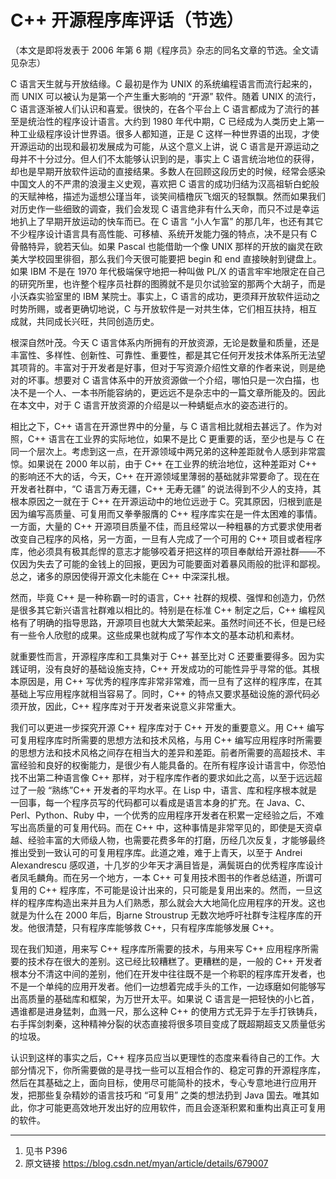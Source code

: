 # C++ 开源程序库评话（节选）

（本文是即将发表于 2006 年第 6 期《程序员》杂志的同名文章的节选。全文请见杂志）

C 语言天生就与开放结缘。C 最初是作为 UNIX 的系统编程语言而流行起来的，而 UNIX 可以被认为是第一个产生重大影响的 “开源” 软件。随着 UNIX 的流行，C 语言逐渐被人们认识和喜爱。很快的，在各个平台上 C 语言都成为了流行的甚至是统治性的程序设计语言。大约到 1980 年代中期，C 已经成为人类历史上第一种工业级程序设计世界语。很多人都知道，正是 C 这样一种世界语的出现，才使开源运动的出现和最初发展成为可能，从这个意义上讲，说 C 语言是开源运动之母并不十分过分。但人们不太能够认识到的是，事实上 C 语言统治地位的获得，却也是早期开放软件运动的直接结果。多数人在回顾这段历史的时候，经常会感染中国文人的不严肃的浪漫主义史观，喜欢把 C 语言的成功归结为汉高祖斩白蛇般的天赋神格，描述为遥想公瑾当年，谈笑间樯橹灰飞烟灭的轻飘飘。然而如果我们对历史作一些细致的调查，我们会发现 C 语言绝非有什么天命，而只不过是幸运地扒上了早期开放运动的快车而已。在 C 语言 “小人乍富” 的那几年，也还有其它不少程序设计语言具有高性能、可移植、系统开发能力强的特点，决不是只有 C 骨骼特异，貌若天仙。如果 Pascal 也能借助一个像 UNIX 那样的开放的幽灵在欧美大学校园里徘徊，那么我们今天很可能要把 begin 和 end 直接映射到键盘上。如果 IBM 不是在 1970 年代极端保守地把一种叫做 PL/X 的语言牢牢地限定在自己的研究所里，也许整个程序员社群的图腾就不是贝尔试验室的那两个大胡子，而是小沃森实验室里的 IBM 某院士。事实上，C 语言的成功，更须拜开放软件运动之时势所赐，或者更确切地说，C 与开放软件是一对共生体，它们相互扶持，相互成就，共同成长兴旺，共同创造历史。

根深自然叶茂。今天 C 语言体系内所拥有的开放资源，无论是数量和质量，还是丰富性、多样性、创新性、可靠性、重要性，都是其它任何开发技术体系所无法望其项背的。丰富对于开发者是好事，但对于写资源介绍性文章的作者来说，则是绝对的坏事。想要对 C 语言体系中的开放资源做一个介绍，哪怕只是一次白描，也决不是一个人、一本书所能容纳的，更远远不是杂志中的一篇文章所能及的。因此在本文中，对于 C 语言开放资源的介绍是以一种蜻蜓点水的姿态进行的。

相比之下，C++ 语言在开源世界中的分量，与 C 语言相比就相去甚远了。作为对照，C++ 语言在工业界的实际地位，如果不是比 C 更重要的话，至少也是与 C 在同一个层次上。考虑到这一点，在开源领域中两兄弟的这种差距就令人感到非常震惊。如果说在 2000 年以前，由于 C++ 在工业界的统治地位，这种差距对 C++ 的影响还不大的话，今天，C++ 在开源领域里薄弱的基础就非常要命了。现在在开发者社群中，“C 语言万寿无疆，C++ 无寿无疆” 的说法得到不少人的支持，其根本原因之一就在于 C++ 在开源运动中的地位远逊于 C。究其原因，归根到底是因为编写高质量、可复用而又拳拳服膺的 C++ 程序库实在是一件太困难的事情。一方面，大量的 C++ 开源项目质量不佳，而且经常以一种粗暴的方式要求使用者改变自己程序的风格，另一方面，一旦有人完成了一个可用的 C++ 项目或者程序库，他必须具有极其彪悍的意志才能够咬着牙把这样的项目奉献给开源社群——不仅因为失去了可能的金钱上的回报，更因为可能要面对着暴风雨般的批评和鄙视。总之，诸多的原因使得开源文化未能在 C++ 中深深扎根。

然而，毕竟 C++ 是一种称霸一时的语言，C++ 社群的规模、强悍和创造力，仍然是很多其它新兴语言社群难以相比的。特别是在标准 C++ 制定之后，C++ 编程风格有了明确的指导思路，开源项目也就大大繁荣起来。虽然时间还不长，但是已经有一些令人欣慰的成果。这些成果也就构成了写作本文的基本动机和素材。

就重要性而言，开源程序库和工具集对于 C++ 甚至比对 C 还要重要得多。因为实践证明，没有良好的基础设施支持，C++ 开发成功的可能性异乎寻常的低。其根本原因是，用 C++ 写优秀的程序库非常非常难，而一旦有了这样的程序库，在其基础上写应用程序就相当容易了。同时，C++ 的特点又要求基础设施的源代码必须开放，因此，C++ 程序库对于开发者来说意义非常重大。

我们可以更进一步探究开源 C++ 程序库对于 C++ 开发的重要意义。用 C++ 编写可复用程序库时所需要的思想方法和技术风格，与用 C++ 编写应用程序时所需要的思想方法和技术风格之间存在相当大的差异和差距。前者所需要的高超技术、丰富经验和良好的权衡能力，是很少有人能具备的。在所有程序设计语言中，你恐怕找不出第二种语言像 C++ 那样，对于程序库作者的要求如此之高，以至于远远超过了一般 “熟练”C++ 开发者的平均水平。在 Lisp 中，语言、库和程序根本就是一回事，每一个程序员写的代码都可以看成是语言本身的扩充。在 Java、C、Perl、Python、Ruby 中，一个优秀的应用程序开发者在积累一定经验之后，不难写出高质量的可复用代码。而在 C++ 中，这种事情是非常罕见的，即使是天资卓越、经验丰富的大师级人物，也需要花费多年的打磨，历经几次反复，才能够最终推出受到一致认可的可复用程序库。此道之难，难于上青天，以至于 Andrei Alexandrescu 感叹道，十几岁的少年天才满目皆是，满鬓斑白的优秀程序库设计者凤毛麟角。而在另一个地方，一本 C++ 可复用技术图书的作者总结道，所谓可复用的 C++ 程序库，不可能是设计出来的，只可能是复用出来的。然而，一旦这样的程序库构造出来并且为人们熟悉，那么就会大大地简化应用程序的开发。这也就是为什么在 2000 年后，Bjarne Stroustrup 无数次地呼吁社群专注程序库的开发。他很清楚，只有程序库能够救 C++，只有程序库能够发展 C++。

现在我们知道，用来写 C++ 程序库所需要的技术，与用来写 C++ 应用程序所需要的技术存在很大的差别。这已经比较糟糕了。更糟糕的是，一般的 C++ 开发者根本分不清这中间的差别，他们在开发中往往既不是一个称职的程序库开发者，也不是一个单纯的应用开发者。他们一边想着完成手头的工作，一边琢磨如何能够写出高质量的基础库和框架，为万世开太平。如果说 C 语言是一把轻快的小匕首，遇谁都是进身猛刺，血溅一尺，那么这种 C++ 的使用方式无异于左手打铁铸兵，右手挥剑刺秦，这种精神分裂的状态直接将很多项目变成了既超期超支又质量低劣的垃圾。

认识到这样的事实之后，C++ 程序员应当以更理性的态度来看待自己的工作。大部分情况下，你所需要做的是寻找一些可以互相合作的、稳定可靠的开源程序库，然后在其基础之上，面向目标，使用尽可能简朴的技术，专心专意地进行应用开发，把那些复杂精妙的语言技巧和 “可复用” 之类的想法扔到 Java 国去。唯其如此，你才可能更高效地开发出好的应用软件，而且会逐渐积累和重构出真正可复用的软件。

---
1. 见书 P396
2. 原文链接 https://blog.csdn.net/myan/article/details/679007
